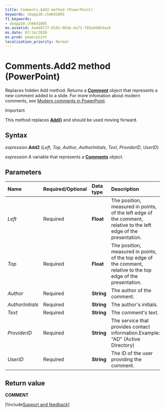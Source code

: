 ```yaml
---
title: Comments.Add2 method (PowerPoint)
keywords: vbapp10.chm641005
f1_keywords:
- vbapp10.chm641005
ms.assetid: 4add4727-0193-061b-da71-793a4d6b3aa9
ms.date: 07/14/2020
ms.prod: powerpoint
localization_priority: Normal
---
```



# Comments.Add2 method (PowerPoint)

Replaces hidden Add method. Returns a **[Comment](powerpoint.comments.add2.md)** object that represents a new comment added to a slide. For more infomation about modern comments, see [Modern comments in PowerPoint](https://support.microsoft.com/office/modern-comments-in-powerpoint-c0aa37bb-82cb-414c-872d-178946ff60ec).

> [!Important]
> This method replaces **[Add()](powerpoint.comments.add.md)** and should be used moving forward. 


## Syntax

_expression_.**Add2** (_Left_, _Top_, _Author_, _AuthorInitials_, _Text_, _ProviderID_, _UserID_)

_expression_ A variable that represents a **[Comments](PowerPoint.Comments.md)** object.


## Parameters

|Name|Required/Optional|Data type|Description|
|:-----|:-----|:-----|:-----|
| _Left_|Required|**Float**|The position, measured in points, of the left edge of the comment, relative to the left edge of the presentation.|
| _Top_|Required|**Float**|The position, measured in points, of the top edge of the comment, relative to the top edge of the presentation.|
| _Author_|Required|**String**|The author of the comment.|
| _AuthorInitials_|Required|**String**|The author's initials.|
| _Text_|Required|**String**|The comment's text. |
| _ProviderID_|Required|**String**|The service that provides contact information.Example: "AD" (Active Directory)|
| _UserID_|Required|**String**|The ID of the user providing the comment.|

## Return value

 **COMMENT**

[!include[Support and feedback](~/includes/feedback-boilerplate.md)]
